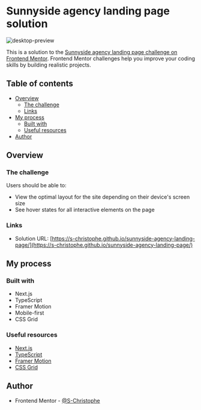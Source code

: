 # Sunnyside agency landing page solution

![desktop-preview](https://github.com/S-Christophe/sunnyside-agency-landing-page/assets/146188375/23893444-ce22-4eb3-b394-677f69cc46d1)

This is a solution to the [Sunnyside agency landing page challenge on Frontend Mentor](https://www.frontendmentor.io/challenges/sunnyside-agency-landing-page-7yVs3B6ef). Frontend Mentor challenges help you improve your coding skills by building realistic projects.

## Table of contents

- [Overview](#overview)
  - [The challenge](#the-challenge)
  - [Links](#links)
- [My process](#my-process)
  - [Built with](#built-with)
  - [Useful resources](#useful-resources)
- [Author](#author)

## Overview

### The challenge

Users should be able to:

- View the optimal layout for the site depending on their device's screen size
- See hover states for all interactive elements on the page

### Links

- Solution URL: [https://s-christophe.github.io/sunnyside-agency-landing-page/](https://s-christophe.github.io/sunnyside-agency-landing-page/)

## My process

### Built with

- Next.js
- TypeScript
- Framer Motion
- Mobile-first
- CSS Grid

### Useful resources

- [Next.js](https://nextjs.org/)
- [TypeScript](https://www.typescriptlang.org/)
- [Framer Motion](https://www.framer.com/motion/)
- [CSS Grid](https://css-tricks.com/snippets/css/complete-guide-grid/)

## Author

- Frontend Mentor - [@S-Christophe](https://www.frontendmentor.io/profile/S-Christophe)
